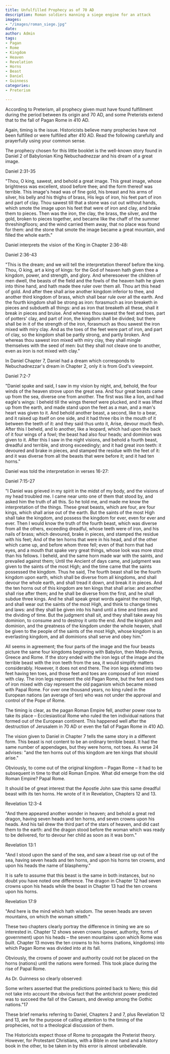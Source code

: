 ```yaml
---
title: Unfulfilled Prophecy as of 70 AD
description: Roman soldiers manning a siege engine for an attack
images:
- "/images/roman_siege.jpg"
date: 
author: Admin
tags:
- Pagan
- Rome
- Kingdom
- Heaven
- Revelation
- Horns
- Beast
- Daniel
- Guinness
categories:
- Preterism

---
```

According to Preterism, all prophecy given must have found fulfillment during the period between its origin and 70 AD, and some Preterists extend that to the fall of Pagan Rome in 410 AD.

Again, timing is the issue. Historicists believe many prophecies have not been fulfilled or were fulfilled after 410 AD. Read the following carefully and prayerfully using your common sense.

The prophecy chosen for this little booklet is the well-known story found in Daniel 2 of Babylonian King Nebuchadnezzar and his dream of a great image.

Daniel 2:31-35

"Thou, O king, sawest, and behold a great image. This great image, whose brightness was excellent, stood before thee; and the form thereof was terrible. This image's head was of fine gold, his breast and his arms of silver, his belly and his thighs of brass, His legs of iron, his feet part of iron and part of clay. Thou sawest till that a stone was cut out without hands, which smote the image upon his feet that were of iron and clay, and brake them to pieces. Then was the iron, the clay, the brass, the silver, and the gold, broken to pieces together, and became like the chaff of the summer threshingfloors; and the wind carried them away, that no place was found for them: and the stone that smote the image became a great mountain, and filled the whole earth."

Daniel interprets the vision of the King in Chapter 2:36-48:

Daniel 2:36-43

"This is the dream; and we will tell the interpretation thereof before the king. Thou, O king, art a king of kings: for the God of heaven hath given thee a kingdom, power, and strength, and glory. And wheresoever the children of men dwell, the beasts of the field and the fowls of the heaven hath he given into thine hand, and hath made thee ruler over them all. Thou art this head of gold. And after thee shall arise another kingdom inferior to thee, and another third kingdom of brass, which shall bear rule over all the earth. And the fourth kingdom shall be strong as iron: forasmuch as iron breaketh in pieces and subdueth all things: and as iron that breaketh all these, shall it break in pieces and bruise. And whereas thou sawest the feet and toes, part of potters' clay, and part of iron, the kingdom shall be divided; but there shall be in it of the strength of the iron, forasmuch as thou sawest the iron mixed with miry clay. And as the toes of the feet were part of iron, and part of clay, so the kingdom shall be partly strong, and partly broken. And whereas thou sawest iron mixed with miry clay, they shall mingle themselves with the seed of men: but they shall not cleave one to another, even as iron is not mixed with clay."

In Daniel Chapter 7, Daniel had a dream which corresponds to Nebuchadnezzar's dream in Chapter 2, only it is from God's viewpoint.

Daniel 7:2-7

"Daniel spake and said, I saw in my vision by night, and, behold, the four winds of the heaven strove upon the great sea. And four great beasts came up from the sea, diverse one from another. The first was like a lion, and had eagle's wings: I beheld till the wings thereof were plucked, and it was lifted up from the earth, and made stand upon the feet as a man, and a man's heart was given to it. And behold another beast, a second, like to a bear, and it raised up itself on one side, and it had three ribs in the mouth of it between the teeth of it: and they said thus unto it, Arise, devour much flesh. After this I beheld, and lo another, like a leopard, which had upon the back of it four wings of a fowl; the beast had also four heads; and dominion was given to it. After this I saw in the night visions, and behold a fourth beast, dreadful and terrible, and strong exceedingly; and it had great iron teeth: it devoured and brake in pieces, and stamped the residue with the feet of it: and it was diverse from all the beasts that were before it; and it had ten horns."

Daniel was told the interpretation in verses 16-27:

Daniel 7:15-27

"I Daniel was grieved in my spirit in the midst of my body, and the visions of my head troubled me. I came near unto one of them that stood by, and asked him the truth of all this. So he told me, and made me know the interpretation of the things. These great beasts, which are four, are four kings, which shall arise out of the earth. But the saints of the most High shall take the kingdom, and possess the kingdom for ever, even for ever and ever. Then I would know the truth of the fourth beast, which was diverse from all the others, exceeding dreadful, whose teeth were of iron, and his nails of brass; which devoured, brake in pieces, and stamped the residue with his feet; And of the ten horns that were in his head, and of the other which came up, and before whom three fell; even of that horn that had eyes, and a mouth that spake very great things, whose look was more stout than his fellows. I beheld, and the same horn made war with the saints, and prevailed against them; Until the Ancient of days came, and judgment was given to the saints of the most High; and the time came that the saints possessed the kingdom. Thus he said, The fourth beast shall be the fourth kingdom upon earth, which shall be diverse from all kingdoms, and shall devour the whole earth, and shall tread it down, and break it in pieces. And the ten horns out of this kingdom are ten kings that shall arise: and another shall rise after them; and he shall be diverse from the first, and he shall subdue three kings. And he shall speak great words against the most High, and shall wear out the saints of the most High, and think to change times and laws: and they shall be given into his hand until a time and times and the dividing of time. But the judgment shall sit, and they shall take away his dominion, to consume and to destroy it unto the end. And the kingdom and dominion, and the greatness of the kingdom under the whole heaven, shall be given to the people of the saints of the most High, whose kingdom is an everlasting kingdom, and all dominions shall serve and obey him."

All seems in agreement; the four parts of the image and the four beasts picture the same four kingdoms beginning with Babylon, then Medo-Persia, Greece and Rome. If the story ended with the iron legs of the image and the terrible beast with the iron teeth from the sea, it would simplify matters considerably. However, it does not end there. The iron legs extend into two feet having ten toes, and those feet and toes are composed of iron mixed with clay. The iron legs represent the old Pagan Rome, but the feet and toes of iron mixed with clay represent the old paganism which became mixed with Papal Rome. For over one thousand years, no king ruled in the European nations (an average of ten) who was not under the approval and control of the Pope of Rome.

The timing is clear, as the pagan Roman Empire fell, another power rose to take its place – Ecclesiastical Rome who ruled the ten individual nations that formed out of the European continent. This happened well after the destruction of Jerusalem in 70 AD or even the fall of Pagan Rome in 410 AD.

The vision given to Daniel in Chapter 7 tells the same story in a different form. This beast is not content to be an ordinary terrible beast. It had the same number of appendages, but they were horns, not toes. As verse 24 advises: "and the ten horns out of this kingdom are ten kings that should arise."

Obviously, to come out of the original kingdom – Pagan Rome – it had to be subsequent in time to that old Roman Empire. What did emerge from the old Roman Empire? Papal Rome.

It should be of great interest that the Apostle John saw this same dreadful beast with its ten horns. He wrote of it in Revelation, Chapters 12 and 13.

Revelation 12:3-4

"And there appeared another wonder in heaven; and behold a great red dragon, having seven heads and ten horns, and seven crowns upon his heads. And his tail drew the third part of the stars of heaven, and did cast them to the earth: and the dragon stood before the woman which was ready to be delivered, for to devour her child as soon as it was born."

Revelation 13:1

"And I stood upon the sand of the sea, and saw a beast rise up out of the sea, having seven heads and ten horns, and upon his horns ten crowns, and upon his heads the name of blasphemy."

It is safe to assume that this beast is the same in both instances, but no doubt you have noted one difference. The dragon in Chapter 12 had seven crowns upon his heads while the beast in Chapter 13 had the ten crowns upon his horns.

Revelation 17:9

"And here is the mind which hath wisdom. The seven heads are seven mountains, on which the woman sitteth."

These two chapters clearly portray the difference in timing we are so interested in. Chapter 12 shows seven crowns (power, authority, forms of government) upon his heads – the seven mountains upon which Rome was built. Chapter 13 moves the ten crowns to his horns (nations, kingdoms) into which Pagan Rome was divided into at its fall.

Obviously, the crowns of power and authority could not be placed on the horns (nations) until the nations were formed. This took place during the rise of Papal Rome.

As Dr. Guinness so clearly observed:

Some writers asserted that the predictions pointed back to Nero; this did not take into account the obvious fact that the antichrist power predicted was to succeed the fall of the Caesars, and develop among the Gothic nations."17

These brief remarks referring to Daniel, Chapters 2 and 7, plus Revelation 12 and 13, are for the purpose of calling attention to the timing of the prophecies, not to a theological discussion of them.

The Historicists expect those of Rome to propagate the Preterist theory. However, for Protestant Christians, with a Bible in one hand and a history book in the other, to be taken in by this error is almost unbelievable.
